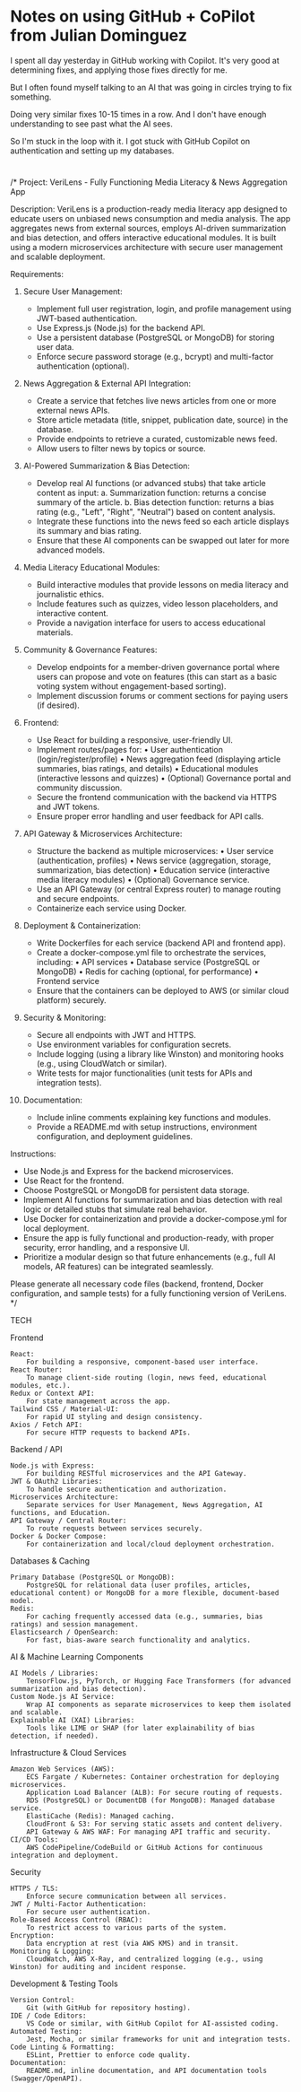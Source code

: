 # Notes on using GitHub + CoPilot from Julian Dominguez

I spent all day yesterday in GitHub working with Copilot. It's very good at determining fixes, and applying those fixes directly for me. 

But I often found myself talking to an AI that was going in circles trying to fix something. 

Doing very similar fixes 10-15 times in a row. And I don't have enough understanding to see past what the AI sees. 

So I'm stuck in the loop with it. I got stuck with GitHub Copilot on authentication and setting up my databases. 

#


/*
Project: VeriLens - Fully Functioning Media Literacy & News Aggregation App

Description:
VeriLens is a production-ready media literacy app designed to educate users on unbiased news consumption and media analysis. The app aggregates news from external sources, employs AI-driven summarization and bias detection, and offers interactive educational modules. It is built using a modern microservices architecture with secure user management and scalable deployment.

Requirements:

1. Secure User Management:
   - Implement full user registration, login, and profile management using JWT-based authentication.
   - Use Express.js (Node.js) for the backend API.
   - Use a persistent database (PostgreSQL or MongoDB) for storing user data.
   - Enforce secure password storage (e.g., bcrypt) and multi-factor authentication (optional).

2. News Aggregation & External API Integration:
   - Create a service that fetches live news articles from one or more external news APIs.
   - Store article metadata (title, snippet, publication date, source) in the database.
   - Provide endpoints to retrieve a curated, customizable news feed.
   - Allow users to filter news by topics or source.

3. AI-Powered Summarization & Bias Detection:
   - Develop real AI functions (or advanced stubs) that take article content as input:
     a. Summarization function: returns a concise summary of the article.
     b. Bias detection function: returns a bias rating (e.g., "Left", "Right", "Neutral") based on content analysis.
   - Integrate these functions into the news feed so each article displays its summary and bias rating.
   - Ensure that these AI components can be swapped out later for more advanced models.

4. Media Literacy Educational Modules:
   - Build interactive modules that provide lessons on media literacy and journalistic ethics.
   - Include features such as quizzes, video lesson placeholders, and interactive content.
   - Provide a navigation interface for users to access educational materials.

5. Community & Governance Features:
   - Develop endpoints for a member-driven governance portal where users can propose and vote on features (this can start as a basic voting system without engagement-based sorting).
   - Implement discussion forums or comment sections for paying users (if desired).

6. Frontend:
   - Use React for building a responsive, user-friendly UI.
   - Implement routes/pages for:
       • User authentication (login/register/profile)
       • News aggregation feed (displaying article summaries, bias ratings, and details)
       • Educational modules (interactive lessons and quizzes)
       • (Optional) Governance portal and community discussion.
   - Secure the frontend communication with the backend via HTTPS and JWT tokens.
   - Ensure proper error handling and user feedback for API calls.

7. API Gateway & Microservices Architecture:
   - Structure the backend as multiple microservices:
       • User service (authentication, profiles)
       • News service (aggregation, storage, summarization, bias detection)
       • Education service (interactive media literacy modules)
       • (Optional) Governance service.
   - Use an API Gateway (or central Express router) to manage routing and secure endpoints.
   - Containerize each service using Docker.

8. Deployment & Containerization:
   - Write Dockerfiles for each service (backend API and frontend app).
   - Create a docker-compose.yml file to orchestrate the services, including:
       • API services
       • Database service (PostgreSQL or MongoDB)
       • Redis for caching (optional, for performance)
       • Frontend service
   - Ensure that the containers can be deployed to AWS (or similar cloud platform) securely.

9. Security & Monitoring:
   - Secure all endpoints with JWT and HTTPS.
   - Use environment variables for configuration secrets.
   - Include logging (using a library like Winston) and monitoring hooks (e.g., using CloudWatch or similar).
   - Write tests for major functionalities (unit tests for APIs and integration tests).

10. Documentation:
    - Include inline comments explaining key functions and modules.
    - Provide a README.md with setup instructions, environment configuration, and deployment guidelines.

Instructions:
- Use Node.js and Express for the backend microservices.
- Use React for the frontend.
- Choose PostgreSQL or MongoDB for persistent data storage.
- Implement AI functions for summarization and bias detection with real logic or detailed stubs that simulate real behavior.
- Use Docker for containerization and provide a docker-compose.yml for local deployment.
- Ensure the app is fully functional and production-ready, with proper security, error handling, and a responsive UI.
- Prioritize a modular design so that future enhancements (e.g., full AI models, AR features) can be integrated seamlessly.

Please generate all necessary code files (backend, frontend, Docker configuration, and sample tests) for a fully functioning version of VeriLens.
*/

TECH

Frontend

    React:
        For building a responsive, component-based user interface.
    React Router:
        To manage client-side routing (login, news feed, educational modules, etc.).
    Redux or Context API:
        For state management across the app.
    Tailwind CSS / Material-UI:
        For rapid UI styling and design consistency.
    Axios / Fetch API:
        For secure HTTP requests to backend APIs.

Backend / API

    Node.js with Express:
        For building RESTful microservices and the API Gateway.
    JWT & OAuth2 Libraries:
        To handle secure authentication and authorization.
    Microservices Architecture:
        Separate services for User Management, News Aggregation, AI functions, and Education.
    API Gateway / Central Router:
        To route requests between services securely.
    Docker & Docker Compose:
        For containerization and local/cloud deployment orchestration.

Databases & Caching

    Primary Database (PostgreSQL or MongoDB):
        PostgreSQL for relational data (user profiles, articles, educational content) or MongoDB for a more flexible, document-based model.
    Redis:
        For caching frequently accessed data (e.g., summaries, bias ratings) and session management.
    Elasticsearch / OpenSearch:
        For fast, bias-aware search functionality and analytics.

AI & Machine Learning Components

    AI Models / Libraries:
        TensorFlow.js, PyTorch, or Hugging Face Transformers (for advanced summarization and bias detection).
    Custom Node.js AI Service:
        Wrap AI components as separate microservices to keep them isolated and scalable.
    Explainable AI (XAI) Libraries:
        Tools like LIME or SHAP (for later explainability of bias detection, if needed).

Infrastructure & Cloud Services

    Amazon Web Services (AWS):
        ECS Fargate / Kubernetes: Container orchestration for deploying microservices.
        Application Load Balancer (ALB): For secure routing of requests.
        RDS (PostgreSQL) or DocumentDB (for MongoDB): Managed database service.
        ElastiCache (Redis): Managed caching.
        CloudFront & S3: For serving static assets and content delivery.
        API Gateway & AWS WAF: For managing API traffic and security.
    CI/CD Tools:
        AWS CodePipeline/CodeBuild or GitHub Actions for continuous integration and deployment.

Security

    HTTPS / TLS:
        Enforce secure communication between all services.
    JWT / Multi-Factor Authentication:
        For secure user authentication.
    Role-Based Access Control (RBAC):
        To restrict access to various parts of the system.
    Encryption:
        Data encryption at rest (via AWS KMS) and in transit.
    Monitoring & Logging:
        CloudWatch, AWS X-Ray, and centralized logging (e.g., using Winston) for auditing and incident response.

Development & Testing Tools

    Version Control:
        Git (with GitHub for repository hosting).
    IDE / Code Editors:
        VS Code or similar, with GitHub Copilot for AI-assisted coding.
    Automated Testing:
        Jest, Mocha, or similar frameworks for unit and integration tests.
    Code Linting & Formatting:
        ESLint, Prettier to enforce code quality.
    Documentation:
        README.md, inline documentation, and API documentation tools (Swagger/OpenAPI).
